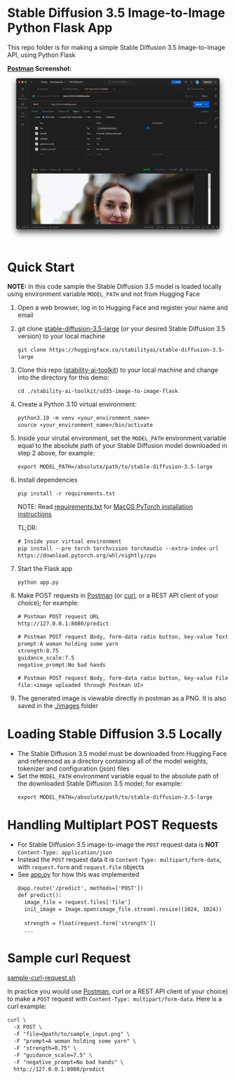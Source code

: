 # Stable Diffusion 3.5 Image-to-Image Python Flask App
This repo folder is for making a simple Stable Diffusion 3.5 Image-to-Image API, using Python Flask

**[Postman](https://www.postman.com/downloads/) Screenshot:**
![Postman Screenshot](./images/postman_screenshot.png)

# Quick Start

**NOTE:** In this code sample the Stable Diffusion 3.5 model is loaded locally using environment variable `MODEL_PATH` and not from Hugging Face

1. Open a web browser, log in to Hugging Face and register your name and email
2. git clone [stable-diffusion-3.5-large](https://huggingface.co/stabilityai/stable-diffusion-3.5-large) (or your desired Stable Diffusion 3.5 version) to your local machine
   ```
   git clone https://huggingface.co/stabilityai/stable-diffusion-3.5-large
   ```
3. Clone this repo ([stability-ai-toolkit](../)) to your local machine and change into the directory for this demo:
   ```
   cd ./stability-ai-toolkit/sd35-image-to-image-flask
   ```
4. Create a Python 3.10 virtual environment:
   ```
   python3.10 -m venv <your_environment_name>
   source <your_environment_name>/bin/activate
   ```
5. Inside your virutal environment, set the `MODEL_PATH` environment variable equal to the absolute path of your Stable Diffusion model downloaded in step 2 above, for example:
   ```
   export MODEL_PATH=/absolute/path/to/stable-diffusion-3.5-large
   ```
6. Install dependencies
   ```
   pip install -r requirements.txt
   ```

   NOTE: Read [requirements.txt](./requirements.txt) for
   [MacOS PyTorch installation instructions](https://developer.apple.com/metal/pytorch/)

   TL;DR:
   ```
   # Inside your virtual environment
   pip install --pre torch torchvision torchaudio --extra-index-url https://download.pytorch.org/whl/nightly/cpu
   ```
7. Start the Flask app
   ```
   python app.py
   ```
8. Make POST requests in [Postman](https://www.postman.com/downloads/) (or [curl](./sample-curl-request.sh), or a REST API client of your choice); for example:
   ```
   # Postman POST request URL
   http://127.0.0.1:8080/predict
   ```
   ```
   # Postman POST request Body, form-data radio button, key-value Text
   prompt:A woman holding some yarn
   strength:0.75
   guidance_scale:7.5
   negative_prompt:No bad hands
   ```
   ```
   # Postman POST request Body, form-data radio button, key-value File
   file:<image uploaded through Postman UI>
   ```
9. The generated image is viewable directly in postman as a PNG. It is also saved in the [./images](./images/) folder

# Loading Stable Diffusion 3.5 Locally
* The Stable Diffusion 3.5 model must be downloaded from Hugging Face and referenced as a directory containing all of the model weights, tokenizer and configuration (json) files
* Set the `MODEL_PATH` environment variable equal to the absolute path of the downloaded Stable Diffusion 3.5 model; for example:
  ```
  export MODEL_PATH=/absolute/path/to/stable-diffusion-3.5-large
  ```

# Handling Multiplart POST Requests
* For Stable Diffusion 3.5 image-to-image the `POST` request data is **NOT** `Content-Type: application/json`
* Instead the `POST` request data it is `Content-Type: multipart/form-data`, with `request.form` and `request.file` objects
* See [app.py](./app.py) for how this was implemented
  ```
  @app.route('/predict', methods=['POST'])
  def predict():
    image_file = request.files['file']
    init_image = Image.open(image_file.stream).resize((1024, 1024))

    strength = float(request.form['strength'])
    ...
  ```

# Sample curl Request
[sample-curl-request.sh](./sample-curl-request.sh)

In practice you would use [Postman](https://www.postman.com/downloads/), curl or a REST API client of your choice) to make a `POST` request with `Content-Type: multipart/form-data`. Here is a curl example:
  ```
  curl \
    -X POST \
    -F "file=@path/to/sample_input.png" \
    -F "prompt=A woman holding some yarn" \
    -F "strength=0.75" \
    -F "guidance_scale=7.5" \
    -F "negative_prompt=No bad hands" \
    http://127.0.0.1:8080/predict
  ```